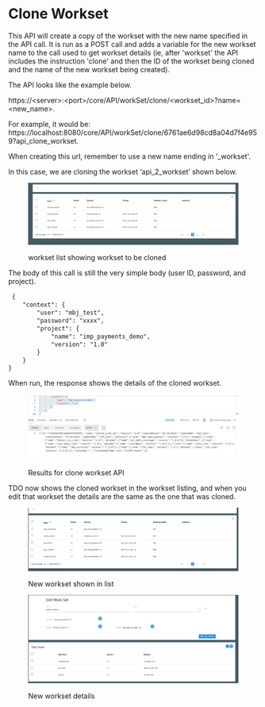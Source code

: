 # Clone Workset

This API will create a copy of the workset with the new name specified in the API call.  It is run as a POST call and adds a variable for the new workset name to the call used to get workset details (ie, after 'workset' the API includes the instruction 'clone' and then the ID of the workset being cloned and the name of the new workset being created).

The API looks like the example below.

https://\<server>:\<port>/core/API/workSet/clone/\<workset\_id>?name=\<new\_name>.

For example, it would be:  https://localhost:8080/core/API/workSet/clone/6761ae6d98cd8a04d7f4e959?api\_clone\_workset.

When creating this url, remember to use a new name ending in '\_workset'.

&#x20; In this case, we are cloning the workset ‘api\_2\_workset’ shown below.

&#x20;

<figure><img src="../../../../../.gitbook/assets/image (4) (1) (1) (1) (1) (1) (1) (1) (1) (1).png" alt=""><figcaption><p>workset list showing workset to be cloned</p></figcaption></figure>

&#x20;The body of this call is still the very simple body (user ID, password, and project).

```
 {
    "context": {
        "user": "mbj_test",
        "password": "xxxx",
        "project": {
            "name": "imp_payments_demo",
            "version": "1.0"
        }
    }
}
```

When run, the response shows the details of the cloned workset.

&#x20;

<figure><img src="../../../../../.gitbook/assets/image (5) (1) (1) (1) (1) (1) (1) (1) (1).png" alt=""><figcaption><p>Results for clone workset API</p></figcaption></figure>

&#x20;TDO now shows the cloned workset in the workset listing, and when you edit that workset the details are the same as the one that was cloned.

&#x20;

<figure><img src="../../../../../.gitbook/assets/image (6) (1) (1) (1) (1) (1) (1) (1).png" alt=""><figcaption><p>New workset shown in list</p></figcaption></figure>

&#x20;&#x20;

<figure><img src="../../../../../.gitbook/assets/image (7) (1) (1) (1) (1) (1) (1) (1).png" alt=""><figcaption><p>New workset details</p></figcaption></figure>
